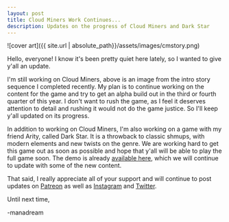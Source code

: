 ```yaml
---
layout: post
title: Cloud Miners Work Continues...
description: Updates on the progress of Cloud Miners and Dark Star
---
```


![cover art]({{ site.url | absolute_path}}/assets/images/cmstory.png)

Hello, everyone! I know it's been pretty quiet here lately, so I wanted to give y'all an update. 

I'm still working on Cloud Miners, above is an image from the intro story sequence I completed recently. My plan is to continue working on the content for the game and try to get an alpha build out in the third or fourth quarter of this year. I don't want to rush the game, as I feel it deserves attention to detail and rushing it would not do the game justice. So I'll keep y'all updated on its progress.

In addition to working on Cloud Miners, I'm also working on a game with my friend Arity, called Dark Star. It is a throwback to classic shmups, with modern elements and new twists on the genre. We are working hard to get this game out as soon as possible and hope that y'all will be able to play the full game soon. The demo is already [available here](https://lostgenerationgames.itch.io/darkstar), which we will continue to update with some of the new content.

That said, I really appreciate all of your support and will continue to post updates on [Patreon](https://www.patreon.com/manadream) as well as [Instagram](https://instagram.com/manadream.exe) and [Twitter](https://twitter.com/manadream_).

Until next time,

-manadream
